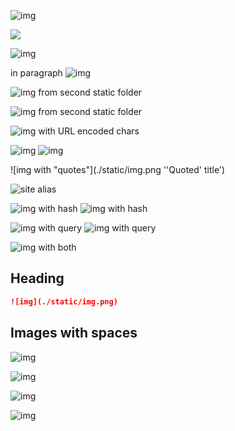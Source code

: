 ![img](https://example.com/img.png)

![](./static/img.png)

![img](static/img.png)

in paragraph ![img](static/img.png)

![img from second static folder](/img2.png)

![img from second static folder](./static2/img2.png)

![img with URL encoded chars](./static2/img2%20copy.png)

![img](./static/img.png 'Title') ![img](/img.png)

![img with "quotes"](./static/img.png ''Quoted' title')

![site alias](@site/static/img.png)

![img with hash](/img.png#light) ![img with hash](/img.png#dark)

![img with query](/img.png?w=10) ![img with query](/img.png?w=10&h=10)

![img with both](/img.png?w=10&h=10#light)

## Heading

```md
![img](./static/img.png)
```

## Images with spaces

![img](</img with spaces.png>)

![img](<@site/static/img with spaces.png>)

![img](</img with one encoded%2520space.png>)

![img](<@site/static/img with one encoded%2520space.png>)

